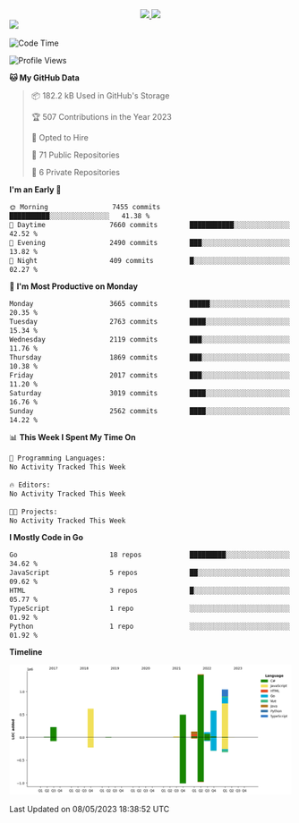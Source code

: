 <div align="center">
  <a href="https://github.com/arielsrv">
    <img height="180em" src="https://github-readme-stats.vercel.app/api?username=arielsrv&show_icons=true&theme=radical&include_all_commits=true&count_private=true"/>
    <img height="180em" src="https://github-readme-stats.vercel.app/api/top-langs/?username=arielsrv&layout=compact&langs_count=10&theme=radical"/>
 </a>
</div>

<div>
  <a href="https://www.linkedin.com/in/arielpineiro/" target="_blank">
    <img src="https://img.shields.io/badge/-LinkedIn-%230077B5?style=for-the-badge&logo=linkedin&logoColor=white" target="_blank">
  </a>
</div>

<!--START_SECTION:waka-->
![Code Time](http://img.shields.io/badge/Code%20Time-0%20secs-blue)

![Profile Views](http://img.shields.io/badge/Profile%20Views-0-blue)

**🐱 My GitHub Data** 

> 📦 182.2 kB Used in GitHub's Storage 
 > 
> 🏆 507 Contributions in the Year 2023
 > 
> 💼 Opted to Hire
 > 
> 📜 71 Public Repositories 
 > 
> 🔑 6 Private Repositories 
 > 
**I'm an Early 🐤** 

```text
🌞 Morning                7455 commits        ██████████░░░░░░░░░░░░░░░   41.38 % 
🌆 Daytime                7660 commits        ███████████░░░░░░░░░░░░░░   42.52 % 
🌃 Evening                2490 commits        ███░░░░░░░░░░░░░░░░░░░░░░   13.82 % 
🌙 Night                  409 commits         █░░░░░░░░░░░░░░░░░░░░░░░░   02.27 % 
```
📅 **I'm Most Productive on Monday** 

```text
Monday                   3665 commits        █████░░░░░░░░░░░░░░░░░░░░   20.35 % 
Tuesday                  2763 commits        ████░░░░░░░░░░░░░░░░░░░░░   15.34 % 
Wednesday                2119 commits        ███░░░░░░░░░░░░░░░░░░░░░░   11.76 % 
Thursday                 1869 commits        ███░░░░░░░░░░░░░░░░░░░░░░   10.38 % 
Friday                   2017 commits        ███░░░░░░░░░░░░░░░░░░░░░░   11.20 % 
Saturday                 3019 commits        ████░░░░░░░░░░░░░░░░░░░░░   16.76 % 
Sunday                   2562 commits        ████░░░░░░░░░░░░░░░░░░░░░   14.22 % 
```


📊 **This Week I Spent My Time On** 

```text
💬 Programming Languages: 
No Activity Tracked This Week

🔥 Editors: 
No Activity Tracked This Week

🐱‍💻 Projects: 
No Activity Tracked This Week
```

**I Mostly Code in Go** 

```text
Go                       18 repos            █████████░░░░░░░░░░░░░░░░   34.62 % 
JavaScript               5 repos             ██░░░░░░░░░░░░░░░░░░░░░░░   09.62 % 
HTML                     3 repos             █░░░░░░░░░░░░░░░░░░░░░░░░   05.77 % 
TypeScript               1 repo              ░░░░░░░░░░░░░░░░░░░░░░░░░   01.92 % 
Python                   1 repo              ░░░░░░░░░░░░░░░░░░░░░░░░░   01.92 % 
```



**Timeline**

![Lines of Code chart](https://raw.githubusercontent.com/arielsrv/arielsrv/main/assets/bar_graph.png)


 Last Updated on 08/05/2023 18:38:52 UTC
<!--END_SECTION:waka-->
